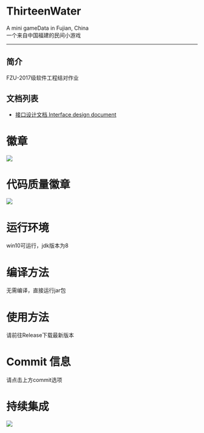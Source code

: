 # ThirteenWater
A mini gameData in Fujian, China<br>
一个来自中国福建的民间小游戏

------
## 简介
FZU-2017级软件工程结对作业
## 文档列表
- [接口设计文档 Interface design document](https://github.com/MonsterLeague/ThirteenWater/blob/master/docs/Interfaces.md)

# 徽章

[![](https://img.shields.io/badge/yo-hey-red.svg)]( https://www.cnblogs.com/stolf/p/11680138.html)

# 代码质量徽章

[![](https://img.shields.io/badge/code_quality-A-green.svg)]( https://app.codacy.com/manual/StolfW/ThirteenWater/dashboard )

# 运行环境

win10可运行，jdk版本为8



# 编译方法

无需编译，直接运行jar包



# 使用方法

请前往Release下载最新版本



# Commit 信息

请点击上方commit选项



# 持续集成

[![](https://img.shields.io/badge/bulid-passing-green.svg)](https://travis-ci.org/StolfW/ThirteenWater)

